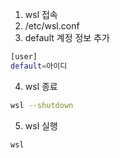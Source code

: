 1. wsl 접속
2. /etc/wsl.conf
3. default 계정 정보 추가
```sh
[user]
default=아이디
```
4. wsl 종료
```sh
wsl --shutdown
```
5. wsl 실행
```sh
wsl
```
